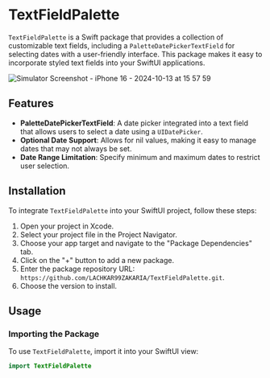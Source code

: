 # TextFieldPalette

`TextFieldPalette` is a Swift package that provides a collection of customizable text fields, including a `PaletteDatePickerTextField` for selecting dates with a user-friendly interface. This package makes it easy to incorporate styled text fields into your SwiftUI applications.

![Simulator Screenshot - iPhone 16 - 2024-10-13 at 15 57 59](https://github.com/user-attachments/assets/078dd831-1ca2-466a-a12a-005505cb3d44)

## Features

- **PaletteDatePickerTextField**: A date picker integrated into a text field that allows users to select a date using a `UIDatePicker`.
- **Optional Date Support**: Allows for nil values, making it easy to manage dates that may not always be set.
- **Date Range Limitation**: Specify minimum and maximum dates to restrict user selection.

## Installation

To integrate `TextFieldPalette` into your SwiftUI project, follow these steps:

1. Open your project in Xcode.
2. Select your project file in the Project Navigator.
3. Choose your app target and navigate to the "Package Dependencies" tab.
4. Click on the "+" button to add a new package.
5. Enter the package repository URL: `https://github.com/LACHKAR99ZAKARIA/TextFieldPalette.git`.
6. Choose the version to install.

## Usage

### Importing the Package

To use `TextFieldPalette`, import it into your SwiftUI view:

```swift
import TextFieldPalette
